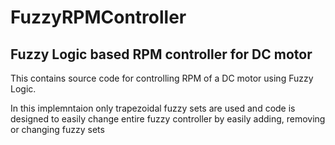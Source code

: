 # FuzzyRPMController
<h2> Fuzzy Logic based RPM controller for DC motor </h1>

This contains source code for controlling RPM of a DC motor using Fuzzy Logic.

In this implemntaion only trapezoidal fuzzy sets are used and code is designed to easily change
entire fuzzy controller by easily adding, removing or changing fuzzy sets

